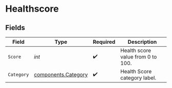 # Healthscore


## Fields

| Field                                                      | Type                                                       | Required                                                   | Description                                                |
| ---------------------------------------------------------- | ---------------------------------------------------------- | ---------------------------------------------------------- | ---------------------------------------------------------- |
| `Score`                                                    | *int*                                                      | :heavy_check_mark:                                         | Health score value from 0 to 100.                          |
| `Category`                                                 | [components.Category](../../models/components/category.md) | :heavy_check_mark:                                         | Health Score category label.                               |
